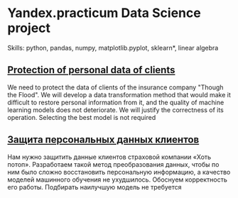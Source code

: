 # Yandex.practicum Data Science project

Skills: python, pandas, numpy, matplotlib.pyplot, sklearn*, linear algebra

## [Protection of personal data of clients](https://github.com/PSImera/Yandex.practicum.ds/blob/main/project_sprint_13_linalg/linalg_ENG.ipynb)

We need to protect the data of clients of the insurance company "Though the Flood". We will develop a data transformation method that would make it difficult to restore personal information from it, and the quality of machine learning models does not deteriorate. We will justify the correctness of its operation. Selecting the best model is not required

## [Защита персональных данных клиентов](https://github.com/PSImera/Yandex.practicum.ds/blob/main/project_sprint_13_linalg/linalg_RU.ipynb)

Нам нужно защитить данные клиентов страховой компании «Хоть потоп». Разработаем такой метод преобразования данных, чтобы по ним было сложно восстановить персональную информацию, а качество моделей машинного обучения не ухудшилось. Обоснуем корректность его работы. Подбирать наилучшую модель не требуется

